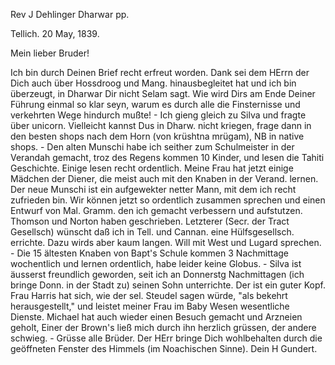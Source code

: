 Rev J Dehlinger Dharwar pp.

 Tellich. 20 May, 1839.

Mein lieber Bruder!

Ich bin durch Deinen Brief recht erfreut worden. Dank sei dem HErrn der Dich auch über Hossdroog und Mang. hinausbegleitet hat und ich bin überzeugt, in Dharwar Dir nicht Selam sagt. Wie wird Dirs am Ende Deiner Führung einmal so klar seyn, warum es durch alle die Finsternisse und verkehrten Wege hindurch mußte! - Ich gieng gleich zu Silva und fragte über unicorn. Vielleicht kannst Dus in Dharw. nicht kriegen, frage dann in den besten shops nach dem Horn (von krüshtna mrügam), NB in native shops. - Den alten Munschi habe ich seither zum Schulmeister in der Verandah gemacht, troz des Regens kommen 10 Kinder, und lesen die Tahiti Geschichte. Einige lesen recht ordentlich. Meine Frau hat jetzt einige Mädchen der Diener, die meist auch mit den Knaben in der Verand. lernen. Der neue Munschi ist ein aufgewekter netter Mann, mit dem ich recht zufrieden bin. Wir können jetzt so ordentlich zusammen sprechen und einen Entwurf von Mal. Gramm. den ich gemacht verbessern und aufstutzen. Thomson und Norton haben geschrieben. Letzterer (Secr. der Tract Gesellsch) wünscht daß ich in Tell. und Cannan. eine Hülfsgesellsch. errichte. Dazu wirds aber kaum langen. Will mit West und Lugard sprechen. - Die 15 ältesten Knaben von Bapt's Schule kommen 3 Nachmittage wochentlich und lernen ordentlich, habe leider keine Globus. - Silva ist äusserst freundlich geworden, seit ich an Donnerstg Nachmittagen (ich bringe Donn. in der Stadt zu) seinen Sohn unterrichte. Der ist ein guter Kopf. Frau Harris hat sich, wie der sel. Steudel sagen würde, "als bekehrt herausgestellt," und leistet meiner Frau im Baby Wesen wesentliche Dienste. Michael hat auch wieder einen Besuch gemacht und Arzneien geholt, Einer der Brown's ließ mich durch ihn herzlich grüssen, der andere schwieg. - Grüsse alle Brüder. Der HErr bringe Dich wohlbehalten durch die geöffneten Fenster des Himmels (im Noachischen Sinne). Dein H Gundert. 